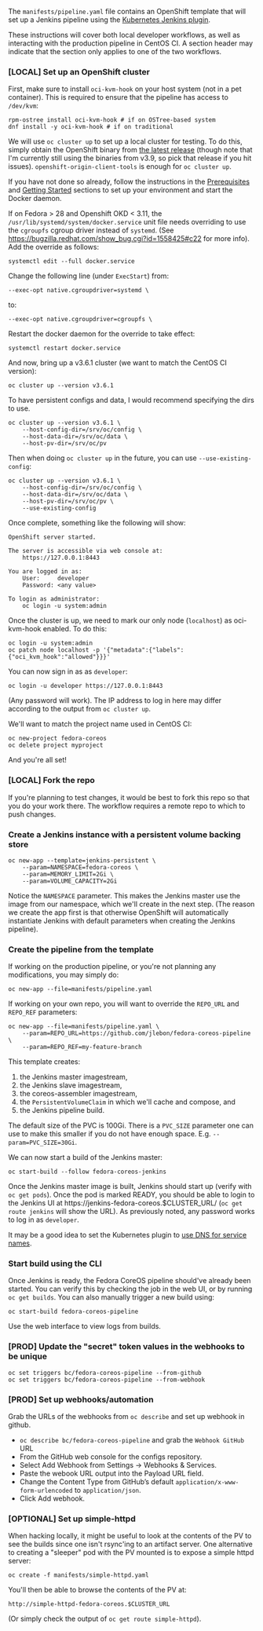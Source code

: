 The `manifests/pipeline.yaml` file contains an OpenShift template that
will set up a Jenkins pipeline using the
[Kubernetes Jenkins plugin](https://github.com/jenkinsci/kubernetes-plugin).

These instructions will cover both local developer workflows, as well as
interacting with the production pipeline in CentOS CI. A section header
may indicate that the section only applies to one of the two workflows.

### [LOCAL] Set up an OpenShift cluster

First, make sure to install `oci-kvm-hook` on your host system (not in a
pet container). This is required to ensure that the pipeline has access
to `/dev/kvm`:

```
rpm-ostree install oci-kvm-hook # if on OSTree-based system
dnf install -y oci-kvm-hook # if on traditional
```

We will use `oc cluster up` to set up a local cluster for testing. To do
this, simply obtain the OpenShift binary from
[the latest release](https://github.com/openshift/origin/releases/latest)
(though note that I'm currently still using the binaries from v3.9, so
pick that release if you hit issues).
`openshift-origin-client-tools` is enough for `oc cluster up`.

If you have not done so already, follow the instructions in the
[Prerequisites](https://github.com/openshift/origin/blob/v4.0.0-alpha.0/docs/cluster_up_down.md#prerequisites)
and [Getting Started](https://github.com/openshift/origin/blob/v4.0.0-alpha.0/docs/cluster_up_down.md#getting-started)
sections to set up your environment and start the Docker daemon.

If on Fedora > 28 and Openshift OKD < 3.11, the
`/usr/lib/systemd/system/docker.service` unit file needs
overriding to use the `cgroupfs` cgroup driver instead
of `systemd`. (See https://bugzilla.redhat.com/show_bug.cgi?id=1558425#c22
for more info). Add the override as follows:

```
systemctl edit --full docker.service
```

Change the following line (under `ExecStart`) from:

```
--exec-opt native.cgroupdriver=systemd \
```

to:

```
--exec-opt native.cgroupdriver=cgroupfs \
```

Restart the docker daemon for the override
to take effect:

```
systemctl restart docker.service
```

And now, bring up a v3.6.1 cluster (we want to match the CentOS CI
version):

```
oc cluster up --version v3.6.1
```

To have persistent configs and data, I would recommend specifying the
dirs to use.

```
oc cluster up --version v3.6.1 \
    --host-config-dir=/srv/oc/config \
    --host-data-dir=/srv/oc/data \
    --host-pv-dir=/srv/oc/pv
```

Then when doing `oc cluster up` in the future, you can use
`--use-existing-config`:

```
oc cluster up --version v3.6.1 \
    --host-config-dir=/srv/oc/config \
    --host-data-dir=/srv/oc/data \
    --host-pv-dir=/srv/oc/pv \
    --use-existing-config
```

Once complete, something like the
following will show:

```
OpenShift server started.

The server is accessible via web console at:
    https://127.0.0.1:8443

You are logged in as:
    User:     developer
    Password: <any value>

To login as administrator:
    oc login -u system:admin
```

Once the cluster is up, we need to mark our only node (`localhost`) as
oci-kvm-hook enabled. To do this:

```
oc login -u system:admin
oc patch node localhost -p '{"metadata":{"labels":{"oci_kvm_hook":"allowed"}}}'
```

You can now sign in as as `developer`:

```
oc login -u developer https://127.0.0.1:8443
```

(Any password will work). The IP address to log in here may differ
according to the output from `oc cluster up`.

We'll want to match the project name used in CentOS CI:

```
oc new-project fedora-coreos
oc delete project myproject
```

And you're all set!

### [LOCAL] Fork the repo

If you're planning to test changes, it would be best to fork
this repo so that you do your work there. The workflow
requires a remote repo to which to push changes.

### Create a Jenkins instance with a persistent volume backing store

```
oc new-app --template=jenkins-persistent \
    --param=NAMESPACE=fedora-coreos \
    --param=MEMORY_LIMIT=2Gi \
    --param=VOLUME_CAPACITY=2Gi
```

Notice the `NAMESPACE` parameter. This makes the Jenkins master use the
image from our namespace, which we'll create in the next step. (The
reason we create the app first is that otherwise OpenShift will
automatically instantiate Jenkins with default parameters when creating
the Jenkins pipeline).

### Create the pipeline from the template

If working on the production pipeline, or you're not
planning any modifications, you may simply do:

```
oc new-app --file=manifests/pipeline.yaml
```

If working on your own repo, you will want to override the
`REPO_URL` and `REPO_REF` parameters:

```
oc new-app --file=manifests/pipeline.yaml \
    --param=REPO_URL=https://github.com/jlebon/fedora-coreos-pipeline \
    --param=REPO_REF=my-feature-branch
```

This template creates:

1. the Jenkins master imagestream,
2. the Jenkins slave imagestream,
3. the coreos-assembler imagestream,
4. the `PersistentVolumeClaim` in which we'll cache and compose, and
5. the Jenkins pipeline build.

The default size of the PVC is 100Gi. There is a `PVC_SIZE`
parameter one can use to make this smaller if you do not
have enough space. E.g. `--param=PVC_SIZE=30Gi`.

We can now start a build of the Jenkins master:

```
oc start-build --follow fedora-coreos-jenkins
```

Once the Jenkins master image is built, Jenkins should start up (verify
with `oc get pods`). Once the pod is marked READY, you should be able to
login to the Jenkins UI at https://jenkins-fedora-coreos.$CLUSTER_URL/
(`oc get route jenkins` will show the URL). As previously noted, any
password works to log in as `developer`.

It may be a good idea to set the Kubernetes plugin to
[use DNS for service names](TROUBLESHOOTING.md#issue-for-jenkins-dns-names).

### Start build using the CLI

Once Jenkins is ready, the Fedora CoreOS pipeline should've already been
started. You can verify this by checking the job in the web UI, or by
running `oc get builds`. You can also manually trigger a new build
using:

```
oc start-build fedora-coreos-pipeline
```

Use the web interface to view logs from builds.

### [PROD] Update the "secret" token values in the webhooks to be unique

```
oc set triggers bc/fedora-coreos-pipeline --from-github
oc set triggers bc/fedora-coreos-pipeline --from-webhook
```

### [PROD] Set up webhooks/automation

Grab the URLs of the webhooks from `oc describe` and set up webhook
in github.

- `oc describe bc/fedora-coreos-pipeline` and grab the `Webhook GitHub` URL
- From the GitHub web console for the configs repository.
- Select Add Webhook from Settings → Webhooks & Services.
- Paste the webook URL output into the Payload URL field.
- Change the Content Type from GitHub’s default `application/x-www-form-urlencoded` to `application/json`.
- Click Add webhook.

### [OPTIONAL] Set up simple-httpd

When hacking locally, it might be useful to look at the contents of the
PV to see the builds since one isn't rsync'ing to an artifact server.
One alternative to creating a "sleeper" pod with the PV mounted is to
expose a simple httpd server:

```
oc create -f manifests/simple-httpd.yaml
```

You'll then be able to browse the contents of the PV at:

```
http://simple-httpd-fedora-coreos.$CLUSTER_URL
```

(Or simply check the output of `oc get route simple-httpd`).
